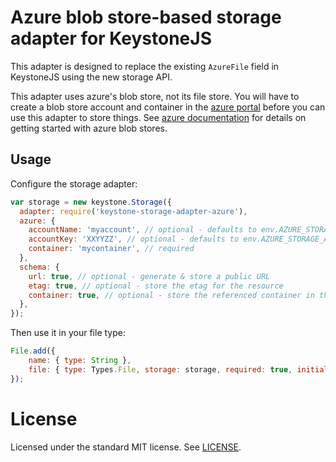 # Azure blob store-based storage adapter for KeystoneJS

This adapter is designed to replace the existing `AzureFile` field in KeystoneJS using the new storage API.

This adapter uses azure's blob store, not its file store. You will have to create a blob store account and container in the [azure portal](https://portal.azure.com/) before you can use this adapter to store things. See [azure documentation](https://azure.microsoft.com/en-us/documentation/articles/storage-create-storage-account/) for details on getting started with azure blob stores.

## Usage

Configure the storage adapter:

```javascript
var storage = new keystone.Storage({
  adapter: require('keystone-storage-adapter-azure'),
  azure: {
    accountName: 'myaccount', // optional - defaults to env.AZURE_STORAGE_ACCOUNT
    accountKey: 'XXYYZZ', // optional - defaults to env.AZURE_STORAGE_ACCESS_KEY
    container: 'mycontainer', // required
  },
  schema: {
    url: true, // optional - generate & store a public URL
    etag: true, // optional - store the etag for the resource
    container: true, // optional - store the referenced container in the database
  },
});
```

Then use it in your file type:

```javascript
File.add({
	name: { type: String },
	file: { type: Types.File, storage: storage, required: true, initial: true },
});
```


# License

Licensed under the standard MIT license. See [LICENSE](license).
